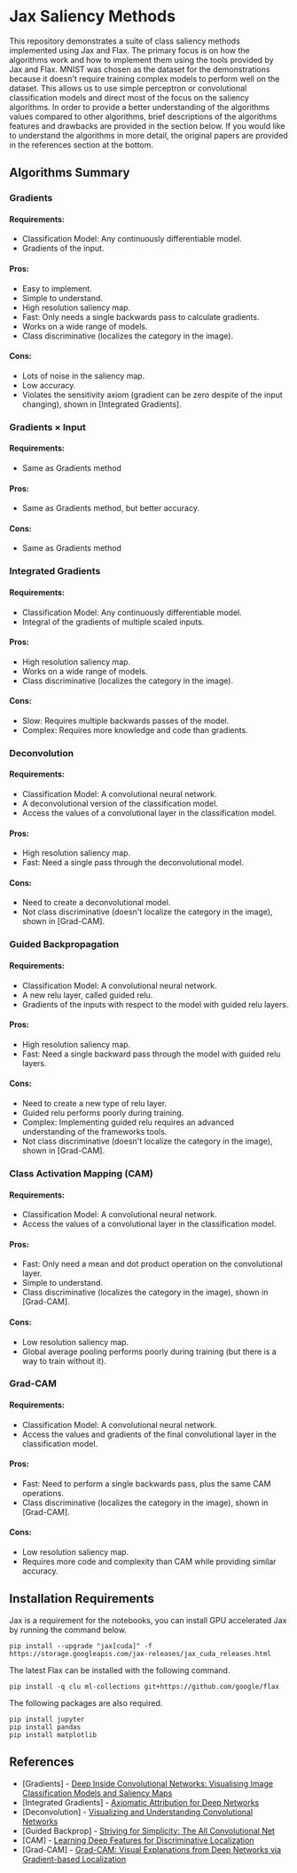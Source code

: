 # Jax Saliency Methods

This repository demonstrates a suite of class saliency methods implemented using Jax and Flax. The primary focus is on how the algorithms work and how to implement them using the tools provided by Jax and Flax. MNIST was chosen as the dataset for the demonstrations because it doesn't require training complex models to perform well on the dataset. This allows us to use  simple perceptron or convolutional classification models and direct most of the focus on the saliency algorithms. In order to provide a better understanding of the algorithms values compared to other algorithms, brief descriptions of the algorithms features and drawbacks are provided in the section below. If you would like to understand the algorithms in more detail, the original papers are provided in the references section at the bottom.   

## Algorithms Summary

### Gradients

#### Requirements:
 - Classification Model: Any continuously differentiable model.
 - Gradients of the input.

#### Pros:
 - Easy to implement.
 - Simple to understand.
 - High resolution saliency map.
 - Fast: Only needs a single backwards pass to calculate gradients.
 - Works on a wide range of models.
 - Class discriminative (localizes the category in the image).

#### Cons:
 - Lots of noise in the saliency map.
 - Low accuracy.
 - Violates the sensitivity axiom (gradient can be zero despite of the input changing), shown in [Integrated Gradients].

### Gradients $\times$ Input

#### Requirements:
 - Same as Gradients method

#### Pros:
 - Same as Gradients method, but better accuracy.

#### Cons:
 - Same as Gradients method

### Integrated Gradients

#### Requirements:
 - Classification Model: Any continuously differentiable model.
 - Integral of the gradients of multiple scaled inputs. 

#### Pros:
 - High resolution saliency map.
 - Works on a wide range of models.
 - Class discriminative (localizes the category in the image).

#### Cons:
 - Slow: Requires multiple backwards passes of the model.
 - Complex: Requires more knowledge and code than gradients.

### Deconvolution

#### Requirements:
 - Classification Model: A convolutional neural network.
 - A deconvolutional version of the classification model.
 - Access the values of a convolutional layer in the classification model.

#### Pros:
 - High resolution saliency map.
 - Fast: Need a single pass through the deconvolutional model.

#### Cons:
 - Need to create a deconvolutional model.
 - Not class discriminative (doesn't localize the category in the image), shown in [Grad-CAM].

### Guided Backpropagation

#### Requirements:
 - Classification Model: A convolutional neural network.
 - A new relu layer, called guided relu.
 - Gradients of the inputs with respect to the model with guided relu layers.

#### Pros:
 - High resolution saliency map.
 - Fast: Need a single backward pass through the model with guided relu layers.

#### Cons:
 - Need to create a new type of relu layer.
 - Guided relu performs poorly during training.
 - Complex: Implementing guided relu requires an advanced understanding of the frameworks tools.
 - Not class discriminative (doesn't localize the category in the image), shown in [Grad-CAM].

### Class Activation Mapping (CAM)

#### Requirements:
 - Classification Model: A convolutional neural network.
 - Access the values of a convolutional layer in the classification model.

#### Pros:
 - Fast: Only need a mean and dot product operation on the convolutional layer.
 - Simple to understand.
 - Class discriminative (localizes the category in the image), shown in [Grad-CAM].

#### Cons:
 - Low resolution saliency map.
 - Global average pooling performs poorly during training (but there is a way to train without it).

### Grad-CAM

#### Requirements:
 - Classification Model: A convolutional neural network.
 - Access the values and gradients of the final convolutional layer in the classification model.

#### Pros:
 - Fast: Need to perform a single backwards pass, plus the same CAM operations.
 - Class discriminative (localizes the category in the image), shown in [Grad-CAM].

#### Cons:
 - Low resolution saliency map.
 - Requires more code and complexity than CAM while providing similar accuracy.


## Installation Requirements

Jax is a requirement for the notebooks, you can install GPU accelerated Jax by running the command below.
```
pip install --upgrade "jax[cuda]" -f https://storage.googleapis.com/jax-releases/jax_cuda_releases.html
``` 
The latest Flax can be installed with the following command.
```
pip install -q clu ml-collections git+https://github.com/google/flax
``` 
The following packages are also required.
```
pip install jupyter
pip install pandas
pip install matplotlib
```


## References
 - [Gradients] - [Deep Inside Convolutional Networks: Visualising Image Classification Models and Saliency Maps](https://arxiv.org/abs/1312.6034)
 - [Integrated Gradients] - [Axiomatic Attribution for Deep Networks](https://arxiv.org/abs/1703.01365)
 - [Deconvolution] - [Visualizing and Understanding Convolutional Networks](https://arxiv.org/abs/1311.2901)
 - [Guided Backprop] - [Striving for Simplicity: The All Convolutional Net](https://arxiv.org/abs/1412.6806)
 - [CAM] - [Learning Deep Features for Discriminative Localization](https://arxiv.org/abs/1512.04150)
 - [Grad-CAM] - [Grad-CAM: Visual Explanations from Deep Networks via Gradient-based Localization](https://arxiv.org/abs/1610.02391)


